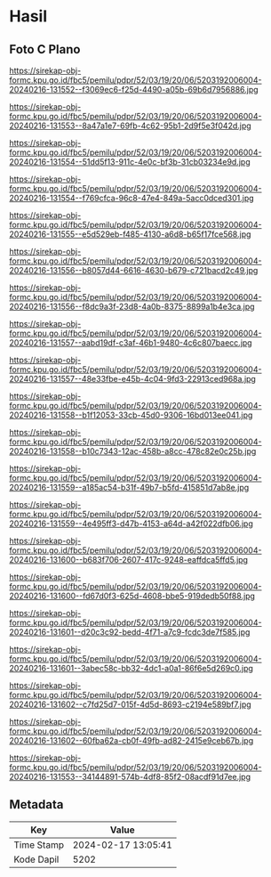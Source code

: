 # Hasil

## Foto C Plano

https://sirekap-obj-formc.kpu.go.id/fbc5/pemilu/pdpr/52/03/19/20/06/5203192006004-20240216-131552--f3069ec6-f25d-4490-a05b-69b6d7956886.jpg

https://sirekap-obj-formc.kpu.go.id/fbc5/pemilu/pdpr/52/03/19/20/06/5203192006004-20240216-131553--8a47a1e7-69fb-4c62-95b1-2d9f5e3f042d.jpg

https://sirekap-obj-formc.kpu.go.id/fbc5/pemilu/pdpr/52/03/19/20/06/5203192006004-20240216-131554--51dd5f13-911c-4e0c-bf3b-31cb03234e9d.jpg

https://sirekap-obj-formc.kpu.go.id/fbc5/pemilu/pdpr/52/03/19/20/06/5203192006004-20240216-131554--f769cfca-96c8-47e4-849a-5acc0dced301.jpg

https://sirekap-obj-formc.kpu.go.id/fbc5/pemilu/pdpr/52/03/19/20/06/5203192006004-20240216-131555--e5d529eb-f485-4130-a6d8-b65f17fce568.jpg

https://sirekap-obj-formc.kpu.go.id/fbc5/pemilu/pdpr/52/03/19/20/06/5203192006004-20240216-131556--b8057d44-6616-4630-b679-c721bacd2c49.jpg

https://sirekap-obj-formc.kpu.go.id/fbc5/pemilu/pdpr/52/03/19/20/06/5203192006004-20240216-131556--f8dc9a3f-23d8-4a0b-8375-8899a1b4e3ca.jpg

https://sirekap-obj-formc.kpu.go.id/fbc5/pemilu/pdpr/52/03/19/20/06/5203192006004-20240216-131557--aabd19df-c3af-46b1-9480-4c6c807baecc.jpg

https://sirekap-obj-formc.kpu.go.id/fbc5/pemilu/pdpr/52/03/19/20/06/5203192006004-20240216-131557--48e33fbe-e45b-4c04-9fd3-22913ced968a.jpg

https://sirekap-obj-formc.kpu.go.id/fbc5/pemilu/pdpr/52/03/19/20/06/5203192006004-20240216-131558--b1f12053-33cb-45d0-9306-16bd013ee041.jpg

https://sirekap-obj-formc.kpu.go.id/fbc5/pemilu/pdpr/52/03/19/20/06/5203192006004-20240216-131558--b10c7343-12ac-458b-a8cc-478c82e0c25b.jpg

https://sirekap-obj-formc.kpu.go.id/fbc5/pemilu/pdpr/52/03/19/20/06/5203192006004-20240216-131559--a185ac54-b31f-49b7-b5fd-415851d7ab8e.jpg

https://sirekap-obj-formc.kpu.go.id/fbc5/pemilu/pdpr/52/03/19/20/06/5203192006004-20240216-131559--4e495ff3-d47b-4153-a64d-a42f022dfb06.jpg

https://sirekap-obj-formc.kpu.go.id/fbc5/pemilu/pdpr/52/03/19/20/06/5203192006004-20240216-131600--b683f706-2607-417c-9248-eaffdca5ffd5.jpg

https://sirekap-obj-formc.kpu.go.id/fbc5/pemilu/pdpr/52/03/19/20/06/5203192006004-20240216-131600--fd67d0f3-625d-4608-bbe5-919dedb50f88.jpg

https://sirekap-obj-formc.kpu.go.id/fbc5/pemilu/pdpr/52/03/19/20/06/5203192006004-20240216-131601--d20c3c92-bedd-4f71-a7c9-fcdc3de7f585.jpg

https://sirekap-obj-formc.kpu.go.id/fbc5/pemilu/pdpr/52/03/19/20/06/5203192006004-20240216-131601--3abec58c-bb32-4dc1-a0a1-86f6e5d269c0.jpg

https://sirekap-obj-formc.kpu.go.id/fbc5/pemilu/pdpr/52/03/19/20/06/5203192006004-20240216-131602--c7fd25d7-015f-4d5d-8693-c2194e589bf7.jpg

https://sirekap-obj-formc.kpu.go.id/fbc5/pemilu/pdpr/52/03/19/20/06/5203192006004-20240216-131602--60fba62a-cb0f-49fb-ad82-2415e9ceb67b.jpg

https://sirekap-obj-formc.kpu.go.id/fbc5/pemilu/pdpr/52/03/19/20/06/5203192006004-20240216-131553--34144891-574b-4df8-85f2-08acdf91d7ee.jpg


## Metadata

| Key        | Value               |
| ---------- | ------------------- |
| Time Stamp | 2024-02-17 13:05:41 |
| Kode Dapil | 5202                |




